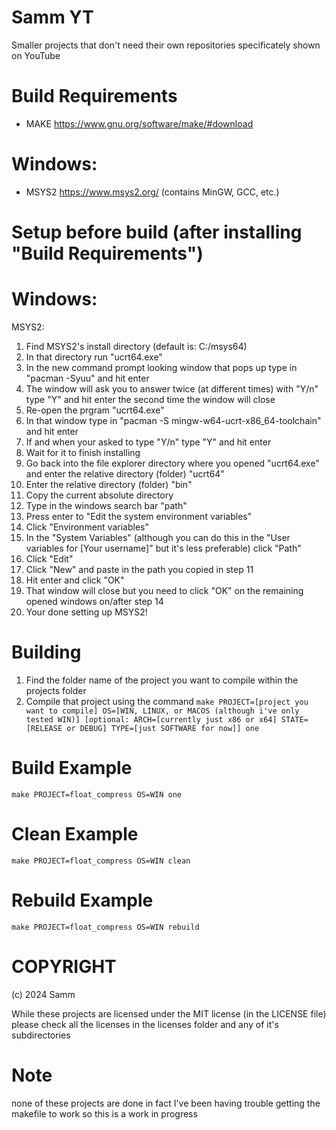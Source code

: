 # Samm YT
Smaller projects that don't need their own repositories specificately shown on YouTube

# Build Requirements
- MAKE https://www.gnu.org/software/make/#download
# Windows:
- MSYS2 https://www.msys2.org/ (contains MinGW, GCC, etc.)

# Setup before build (after installing "Build Requirements")
# Windows:
MSYS2:
1. Find MSYS2's install directory (default is: C:/msys64)
2. In that directory run "ucrt64.exe"
3. In the new command prompt looking window that pops up type in "pacman -Syuu" and hit enter
4. The window will ask you to answer twice (at different times) with "Y/n" type "Y" and hit enter the second time the window will close
5. Re-open the prgram "ucrt64.exe"
6. In that window type in "pacman -S mingw-w64-ucrt-x86_64-toolchain" and hit enter
7. If and when your asked to type "Y/n" type "Y" and hit enter
8. Wait for it to finish installing
9. Go back into the file explorer directory where you opened "ucrt64.exe" and enter the relative directory (folder) "ucrt64"
10. Enter the relative directory (folder) "bin"
11. Copy the current absolute directory
12. Type in the windows search bar "path"
13. Press enter to "Edit the system environment variables"
14. Click "Environment variables"
15. In the "System Variables" (although you can do this in the "User variables for [Your username]" but it's less preferable) click "Path"
16. Click "Edit"
17. Click "New" and paste in the path you copied in step 11
18. Hit enter and click "OK"
19. That window will close but you need to click "OK" on the remaining opened windows on/after step 14
20. Your done setting up MSYS2!

# Building
1. Find the folder name of the project you want to compile within the projects folder
2. Compile that project using the command ```make PROJECT=[project you want to compile] OS=[WIN, LINUX, or MACOS (although i've only tested WIN)] [optional: ARCH=[currently just x86 or x64] STATE=[RELEASE or DEBUG] TYPE=[just SOFTWARE for now]] one```

# Build Example
```make PROJECT=float_compress OS=WIN one```

# Clean Example
```make PROJECT=float_compress OS=WIN clean```

# Rebuild Example
```make PROJECT=float_compress OS=WIN rebuild```

# COPYRIGHT
(c) 2024 Samm

While these projects are licensed under the MIT license (in the LICENSE file) please check all the licenses in the licenses folder and any of it's subdirectories

# Note
none of these projects are done in fact I've been having trouble getting the makefile to work so this is a work in progress
